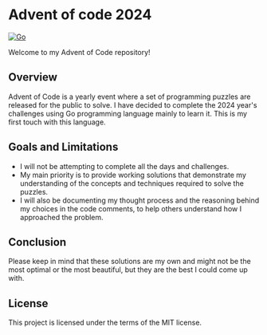 # Advent of code 2024
[![Go](https://img.shields.io/badge/Go-%2300ADD8.svg?&logo=go&logoColor=white)](#)


Welcome to my Advent of Code repository!
## Overview
Advent of Code is a yearly event where a set of programming puzzles are released for the public to solve. I have decided to complete the 2024 year's challenges using Go programming language mainly to learn it. This is my first touch with this language.

## Goals and Limitations
- I will not be attempting to complete all the days and challenges.
- My main priority is to provide working solutions that demonstrate my understanding of the concepts and techniques required to solve the puzzles.
- I will also be documenting my thought process and the reasoning behind my choices in the code comments, to help others understand how I approached the problem.

## Conclusion
Please keep in mind that these solutions are my own and might not be the most optimal or the most beautiful, but they are the best I could come up with.

## License
This project is licensed under the terms of the MIT license.